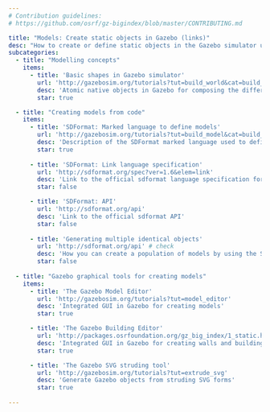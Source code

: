 ```yaml
---
# Contribution guidelines:
# https://github.com/osrf/gz-bigindex/blob/master/CONTRIBUTING.md 

title: "Models: Create static objects in Gazebo (links)"
desc: "How to create or define static objects in the Gazebo simulator using different approaches (GUI, code, ...) and tools."
subcategories: 
  - title: "Modelling concepts"
    items: 
      - title: 'Basic shapes in Gazebo simulator'
        url: 'http://gazebosim.org/tutorials?tut=build_world&cat=build_world#AddingSimpleShapes'
        desc: 'Atomic native objects in Gazebo for composing the different robot parts'
        star: true

  - title: "Creating models from code"
    items: 
      - title: 'SDFormat: Marked language to define models'
        url: 'http://gazebosim.org/tutorials?tut=build_model&cat=build_robot'
        desc: 'Description of the SDFormat marked language used to define objects and robots in Gazebo.'
        star: true
        
      - title: 'SDFormat: Link language specification'
        url: 'http://sdformat.org/spec?ver=1.6&elem=link'
        desc: 'Link to the official sdformat language specification for static parts (links)'
        star: false

      - title: 'SDFormat: API'
        url: 'http://sdformat.org/api'
        desc: 'Link to the official sdformat API'
        star: false
        
      - title: 'Generating multiple identical objects'
        url: 'http://sdformat.org/api' # check
        desc: 'How you can create a population of models by using the SDF'
        star: false
  
  - title: "Gazebo graphical tools for creating models"
    items: 
      - title: 'The Gazebo Model Editor'
        url: 'http://gazebosim.org/tutorials?tut=model_editor'
        desc: 'Integrated GUI in Gazebo for creating models'
        star: true

      - title: 'The Gazebo Building Editor'
        url: 'http://packages.osrfoundation.org/gz_big_index/1_static.html'
        desc: 'Integrated GUI in Gazebo for creating walls and buildings' # check
        star: true

      - title: 'The Gazebo SVG struding tool'
        url: 'http://gazebosim.org/tutorials?tut=extrude_svg'
        desc: 'Generate Gazebo objects from struding SVG forms'
        star: true
        
---
```

